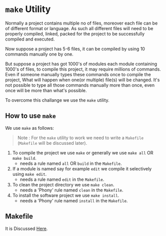 # `make` Utility
Normally a project contains multiple no of files, moreover each file can be of different format or language. As such all different files will need to be properly compiled, linked, packed for the project to be successfully compiled and executed.

Now suppose a project has 5-6 files, it can be compiled by using 10 commands manually one by one.

But suppose a project has got 1000's of modules each module containing 1000's of files, to compile this project, it may require millions of commands. Even if someone manually types these commands once to compile the project, What will happen when one(or multiple) file(s) will be changed. It's not possible to type all those commands manually more than once, even once will be more than what's possible.

To overcome this challange we use the `make` utility.

## How to use `make`
We use `make` as follows:
> Note : For the `make` utility to work we need to write a `Makefile` (`Makefile` will be discussed later).

1.  To compile the project we use `make` or generally we use `make all` OR `make build`.
    -   needs a rule named `all` OR `build` in the `Makefile`.
2.  If a module is named say for example `edit` we compile it selectively using `make edit`.
    -   needs a rule named `edit` in the `Makefile`.
3.  To clean the project directory we use `make clean`.
    -   needs a \'Phony\' rule named `clean` in the `Makefile`.
4.  To install the software project we use `make install`.
    -   needs a \'Phony\' rule named `install` in the `Makefile`.

## Makefile
It is Discussed [Here]("Makefile\Makefile-Basics.md").